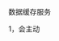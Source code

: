 <!--
 * @Author: xuxueliang
 * @Date: 2020-04-15 13:08:00
 * @LastEditors: xuxueliang
 * @LastEditTime: 2020-04-15 13:08:19
 -->

数据缓存服务

1，会主动

